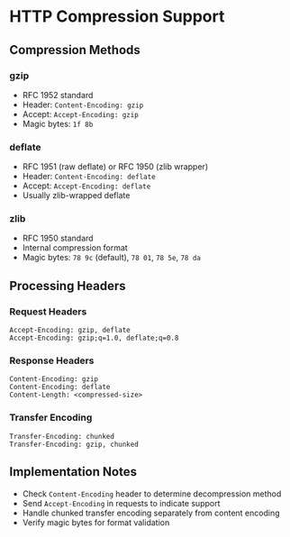 # HTTP Compression Support

## Compression Methods

### gzip
- RFC 1952 standard
- Header: `Content-Encoding: gzip`
- Accept: `Accept-Encoding: gzip`
- Magic bytes: `1f 8b`

### deflate
- RFC 1951 (raw deflate) or RFC 1950 (zlib wrapper)
- Header: `Content-Encoding: deflate`
- Accept: `Accept-Encoding: deflate`
- Usually zlib-wrapped deflate

### zlib
- RFC 1950 standard
- Internal compression format
- Magic bytes: `78 9c` (default), `78 01`, `78 5e`, `78 da`

## Processing Headers

### Request Headers
```
Accept-Encoding: gzip, deflate
Accept-Encoding: gzip;q=1.0, deflate;q=0.8
```

### Response Headers
```
Content-Encoding: gzip
Content-Encoding: deflate
Content-Length: <compressed-size>
```

### Transfer Encoding
```
Transfer-Encoding: chunked
Transfer-Encoding: gzip, chunked
```

## Implementation Notes

- Check `Content-Encoding` header to determine decompression method
- Send `Accept-Encoding` in requests to indicate support
- Handle chunked transfer encoding separately from content encoding
- Verify magic bytes for format validation
